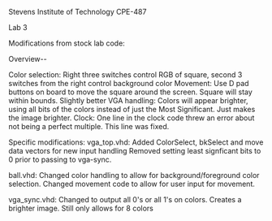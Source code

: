 Stevens Institute of Technology
CPE-487

Lab 3

Modifications from stock lab code:

Overview--

Color selection: Right three switches control RGB of square, second 3 switches from the right control background color
Movement: Use D pad buttons on board to move the square around the screen. Square will stay within bounds.
Slightly better VGA handling: Colors will appear brighter, using all bits of the colors instead of just the Most Significant. Just makes the image brighter.
Clock: One line in the clock code threw an error about not being a perfect multiple. This line was fixed.


Specific modifications:
vga_top.vhd: 
	Added ColorSelect, bkSelect and move data vectors for new input handling
	Removed setting least signficant bits to 0 prior to passing to vga-sync.

ball.vhd:
	Changed color handling to allow for background/foreground color selection.
	Changed movement code to allow for user input for movement.

vga_sync.vhd:
	Changed to output all 0's or all 1's on colors. Creates a brighter image. Still only allows for 8 colors

